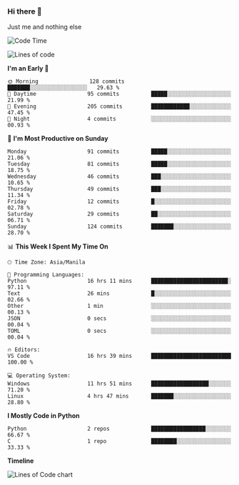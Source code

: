### Hi there 👋

Just me and nothing else


<!--START_SECTION:waka-->
![Code Time](http://img.shields.io/badge/Code%20Time-35%20hrs%2056%20mins-blue)

![Lines of code](https://img.shields.io/badge/From%20Hello%20World%20I%27ve%20Written-901.5%20thousand%20lines%20of%20code-blue)

**I'm an Early 🐤** 

```text
🌞 Morning                128 commits         ███████░░░░░░░░░░░░░░░░░░   29.63 % 
🌆 Daytime                95 commits          █████░░░░░░░░░░░░░░░░░░░░   21.99 % 
🌃 Evening                205 commits         ████████████░░░░░░░░░░░░░   47.45 % 
🌙 Night                  4 commits           ░░░░░░░░░░░░░░░░░░░░░░░░░   00.93 % 
```
📅 **I'm Most Productive on Sunday** 

```text
Monday                   91 commits          █████░░░░░░░░░░░░░░░░░░░░   21.06 % 
Tuesday                  81 commits          █████░░░░░░░░░░░░░░░░░░░░   18.75 % 
Wednesday                46 commits          ███░░░░░░░░░░░░░░░░░░░░░░   10.65 % 
Thursday                 49 commits          ███░░░░░░░░░░░░░░░░░░░░░░   11.34 % 
Friday                   12 commits          █░░░░░░░░░░░░░░░░░░░░░░░░   02.78 % 
Saturday                 29 commits          ██░░░░░░░░░░░░░░░░░░░░░░░   06.71 % 
Sunday                   124 commits         ███████░░░░░░░░░░░░░░░░░░   28.70 % 
```


📊 **This Week I Spent My Time On** 

```text
🕑︎ Time Zone: Asia/Manila

💬 Programming Languages: 
Python                   16 hrs 11 mins      ████████████████████████░   97.11 % 
Text                     26 mins             █░░░░░░░░░░░░░░░░░░░░░░░░   02.66 % 
Other                    1 min               ░░░░░░░░░░░░░░░░░░░░░░░░░   00.13 % 
JSON                     0 secs              ░░░░░░░░░░░░░░░░░░░░░░░░░   00.04 % 
TOML                     0 secs              ░░░░░░░░░░░░░░░░░░░░░░░░░   00.04 % 

🔥 Editors: 
VS Code                  16 hrs 39 mins      █████████████████████████   100.00 % 

💻 Operating System: 
Windows                  11 hrs 51 mins      ██████████████████░░░░░░░   71.20 % 
Linux                    4 hrs 47 mins       ███████░░░░░░░░░░░░░░░░░░   28.80 % 
```

**I Mostly Code in Python** 

```text
Python                   2 repos             █████████████████░░░░░░░░   66.67 % 
C                        1 repo              ████████░░░░░░░░░░░░░░░░░   33.33 % 
```



**Timeline**

![Lines of Code chart](https://raw.githubusercontent.com/mauring55/mauring55/main/assets/bar_graph.png)


<!--END_SECTION:waka-->
